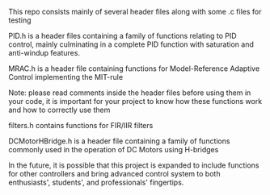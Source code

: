 This repo consists mainly of several header files along with some .c files for testing

PID.h is a header files containing a family of functions relating to PID control, mainly culminating in a complete PID function with saturation and anti-windup features.

MRAC.h is a header file containing functions for Model-Reference Adaptive Control implementing the MIT-rule

Note: please read comments inside the header files before using them in your code, it is important for your project to know how these functions work and how to correctly use them

filters.h contains functions for FIR/IIR filters

DCMotorHBridge.h is a header file containing a family of functions commonly used in the operation of DC Motors using H-bridges

In the future, it is possible that this project is expanded to include functions for other controllers and bring advanced control system to both enthusiasts', students', and professionals' fingertips.
